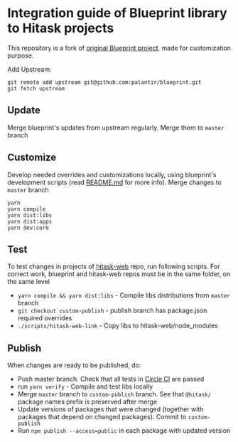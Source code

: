 # Integration guide of Blueprint library to Hitask projects

This repository is a fork of [original Blueprint project](https://github.com/palantir/blueprint), made for customization purpose.

Add Upstream:

```
git remote add upstream git@github.com:palantir/blueprint.git
git fetch upstream
```

## Update

Merge blueprint's updates from upstream regularly. Merge them to `master` branch

## Customize

Develop needed overrides and customizations locally, using blueprint's development scripts (read [README.md](README.md) for more info). Merge changes to `master` branch

```
yarn
yarn compile
yarn dist:libs
yarn dist:apps
yarn dev:core
```

## Test

To test changes in projects of [hitask-web](https://gitlab.com/hitask/hitask-web) repo, run following scripts. For correct work, blueprint and hitask-web repos must be in the same folder, on the same level

* `yarn compile && yarn dist:libs` - Compile libs distributions from `master` branch
* `git checkout custom-publish` - publish branch has package.json required overrides
* `./scripts/hitask-web-link` - Copy libs to hitask-web/node_modules

## Publish

When changes are ready to be published, do:

* Push master branch. Check that all tests in [Circle CI](https://circleci.com/gh/HiTask/workflows/blueprint) are passed
* run `yarn verify` - Compile and test libs locally
* Merge `master` branch to `custom-publish` branch. See that `@hitask/` package names prefix is preserved after merge
* Update versions of packages that were changed (together with packages that depend on changed packages). Commit to `custom-publish`
* Run `npm publish --access=public` in each package with updated version
